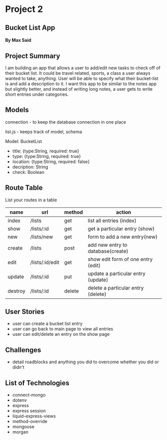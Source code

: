 # Project 2

## Bucket List App

#### By Max Said

## Project Summary

I am building an app that allows a user to add/edit new tasks to check off of their bucket list. It could be travel related, sports, a class a user always wanted to take, anything. User will be able to specify what their bucket-list is and add a description to it. I want this app to be similar to the notes app but slightly better, and instead of writing long notes, a user gets to write short entries under categories.

## Models

connection - to keep the database connection in one place

list.js - keeps track of model, schema

Model: BucketList

- title: {type:String, required: true}
- type: {type:String, required: true}
- location: {type:String, required: false}
- decription: String
- check: Boolean

## Route Table

List your routes in a table

| name    | url             | method | action                             |
| ------- | --------------- | ------ | ---------------------------------- |
| index   | /lists          | get    | list all entries (index)           |
| show    | /lists/:id      | get    | get a particular entry (show)      |
| new     | /lists/new      | get    | form to add a new entry(new)       |
| create  | /lists          | post   | add new entry to database(create)  |
| edit    | /lists/:id/edit | get    | show edit form of one entry (edit) |
| update  | /lists/:id      | put    | update a particular entry (update) |
| destroy | /lists/:id      | delete | delete a particular entry (delete) |

## User Stories

- user can create a bucket list entry
- user can go back to main page to view all entries
- user can edit/delete an entry on the show page

## Challenges

- detail roadblocks and anything you did to overcome whether you did or didn't

## List of Technologies

- connect-mongo
- dotenv
- express
- express session
- liquid-express-views
- method-override
- mongoose
- morgan
